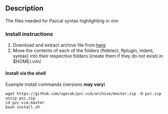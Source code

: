 ## Description

The files needed for Pazcal syntax highlighting in vim

### Install instructions

1. Download and extract archive file from [here](https://github.com/mastergreg/pzc-vim/tarball/master)
2. Move the contents of each of the folders (ftdetect, ftplugin, indent, syntax) into their respective folders (create them if they do not exist) in $HOME/.vim/


#### Install via the shell
Example install commands (versions **may vary**)

    wget https://github.com/vgerak/pzc-vim/archive/master.zip -O pzc.zip
    unzip pzc.zip
    cd pzc-vim-master
    bash install.sh
